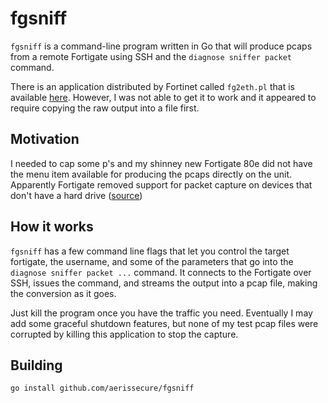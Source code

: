 # fgsniff

`fgsniff` is a command-line program written in Go that will produce pcaps from a remote Fortigate using SSH and the `diagnose sniffer packet` command.

There is an application distributed by Fortinet called `fg2eth.pl` that is available [here](http://kb.fortinet.com/kb/documentLink.do?externalId=11186). However, I was not able to get it to work and it appeared to require copying the raw output into a file first.

## Motivation

I needed to cap some p's and my shinney new Fortigate 80e did not have the menu item available for producing the pcaps directly on the unit. Apparently Fortigate removed support for packet capture on devices that don't have a hard drive ([source](https://www.reddit.com/r/fortinet/comments/6pansn/fortigate_5456_packet_capture_gui/))

## How it works

`fgsniff` has a few command line flags that let you control the target fortigate, the username, and some of the parameters that go into the `diagnose sniffer packet ...` command. It connects to the Fortigate over SSH, issues the command, and streams the output into a pcap file, making the conversion as it goes.

Just kill the program once you have the traffic you need. Eventually I may add some graceful shutdown features, but none of my test pcap files were corrupted by killing this application to stop the capture.

## Building

`go install github.com/aerissecure/fgsniff`
